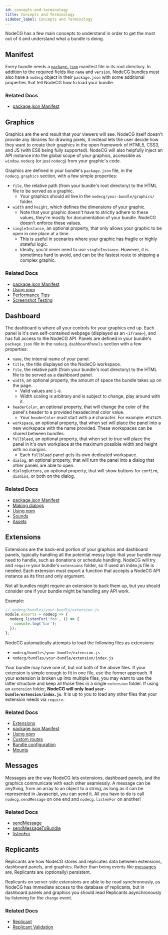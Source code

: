 ```yaml
---
id: concepts-and-terminology
title: Concepts and Terminology
sidebar_label: Concepts and Terminology
---
```


NodeCG has a few main concepts to understand in order to get the most out of it and understand what a bundle is doing.

## Manifest

Every bundle needs a [`package.json`](https://docs.npmjs.com/files/package.json) manifest file in its root directory. In addition to the required fields like `name` and `version`, NodeCG bundles must also have a `nodecg` object in their `package.json` with some additional properties that tell NodeCG how to load your bundle.

### Related Docs

- [package.json Manifest](manifest.md)

## Graphics

Graphics are the end result that your viewers will see. NodeCG itself doesn't provide any libraries for drawing pixels, it instead lets the user decide how they want to create their graphics in the open framework of HTML5, CSS3, and JS (with ES6 being fully supported). NodeCG will also helpfully inject an API instance into the global scope of your graphics, accessible as `window.nodecg` (or just `nodecg`) from your graphic's code.

Graphics are defined in your bundle's `package.json` file, in the `nodecg.graphics` section, with a few simple properties:

- `file`, the relative path (from your bundle's root directory) to the HTML file to be served as a graphic.
  - Your graphics should all live in the `nodecg/your-bundle/graphics/` folder.
- `width` and `height`, which defines the dimensions of your graphic.
  - Note that your graphic doesn't have to strictly adhere to these values, they're mostly for documentation of your bundle. NodeCG doesn't enforce these values.
- `singleInstance`, an optional property, that only allows your graphic to be open in one place at a time.
  - This is useful in scenarios where your graphic has fragile or highly stateful logic.
  - Ideally, you'd never need to use `singleInstance`. However, it is sometimes hard to avoid, and can be the fastest route to shipping a complex graphic.

### Related Docs

- [package.json Manifest](manifest.md)
- [Using npm](using-npm.md)
- [Performance Tips](performance-tips.md)
- [Screenshot Testing](screenshot-testing.md)

## Dashboard

The dashboard is where all your controls for your graphics end up. Each panel is it's own self-contained webpage (displayed as an `<iframe>`), and has full access to the NodeCG API. Panels are defined in your bundle's `package.json` file in the `nodecg.dashboardPanels` section with a few properties:

- `name`, the internal name of your panel.
- `title`, the title displayed on the NodeCG workspace.
- `file`, the relative path (from your bundle's root directory) to the HTML file to be served as a dashboard panel.
- `width`, an optional property, the amount of space the bundle takes up on the page.
  - Valid values are `1-8`.
  - Width scaling is arbitrary and is subject to change, play around with it.
- `headerColor`, an optional property, that will change the color of the panel's header to a provided hexadecimal color value.
  - Your `headerColor` must start with a `#` character. For example: `#f47425`.
- `workspace`, an optional property, that when set will place the panel into a new workspace with the name provided. These workspaces can be shared between bundles.
- `fullbleed`, an optional property, that when set to true will place the panel in it's own workplace at the maximum possible width and height with no margins.
  - Each `fullbleed` panel gets its own dedicated workspace.
- `dialog`, an optional property, that will turn the panel into a dialog that other panels are able to open.
- `dialogButtons`, an optional property, that will show buttons for `confirm`, `dismiss`, or both on the dialog.

### Related Docs

- [package.json Manifest](manifest.md)
- [Making dialogs](making-dialogs.md)
- [Using npm](using-npm.md)
- [Sounds](sounds.md)
- [Assets](assets.md)

## Extensions

Extensions are the back-end portion of your graphics and dashboard panels, typically handling all the potential messy logic that your bundle may need to handle, such as donations or schedule handling. NodeCG will try and `require` your bundle's `extensions` folder, so if used an index.js file is needed. Each extension must export a function that accepts a NodeCG API instance as its first and only argument.

Not all bundles might require an extension to back them up, but you should consider one if your bundle might be handling any API work.

Example:

```js
// nodecg/bundles/your-bundle/extension.js
module.exports = nodecg => {
  nodecg.listenFor('foo', () => {
    console.log('bar');
  });
};
```

NodeCG automatically attempts to load the following files as extensions:

- `nodecg/bundles/your-bundle/extension.js`
- `nodecg/bundles/your-bundle/extension/index.js`

Your bundle may have one of, but not both of the above files. If your extension is simple enough to fit in one file,
use the former approach. If your extension is broken up into multiple files, you may want to use the latter structure
and keep all those files in a single `extension` folder. If using an `extension` folder, **NodeCG will only load `your-bundle/extension/index.js`**. It is up to you to load any other files that your extension needs via `require`.

### Related Docs

- [Extensions](classes/nodecg#extensions)
- [package.json Manifest](manifest.md)
- [Using npm](using-npm.md)
- [Custom routes](custom-routes.md)
- [Bundle configuration](bundle-configuration.md)
- [Mounts](mounts.md)

## Messages

Messages are the way NodeCG lets extensions, dashboard panels, and the graphics communicate with each other seamlessly. A message can be anything, from an array to an object to a string, as long as it can be represented in Javascript, you can send it. All you have to do is call `nodecg.sendMessage` on one end and `nodecg.listenFor` on another!

### Related Docs

- [sendMessage](classes/sendMessage)
- [sendMessageToBundle](classes/sendMessageToBundle)
- [listenFor](classes/listenFor)

## Replicants

Replicants are how NodeCG stores and replicates data between extensions, dashboard panels, and graphics. Rather than being events like [messages](#messages) are, Replicants are (optionally) persistent.

Replicants on server-side extensions are able to be read synchronously, as NodeCG has immediate access to the database of replicants, but in dashboard panels and graphics you should read Replicants asynchronously by listening for the `change` event.

### Related Docs

- [Replicant](classes/replicant)
- [Replicant Validation](replicant-schemas.md)
